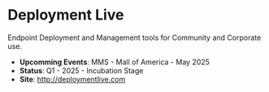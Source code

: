 # Deployment Live
Endpoint Deployment and Management tools for Community and Corporate use. 

* **Upcomming Events**: MMS - Mall of America - May 2025
* **Status**: Q1 - 2025 - Incubation Stage
* **Site**: http://deploymentlive.com
